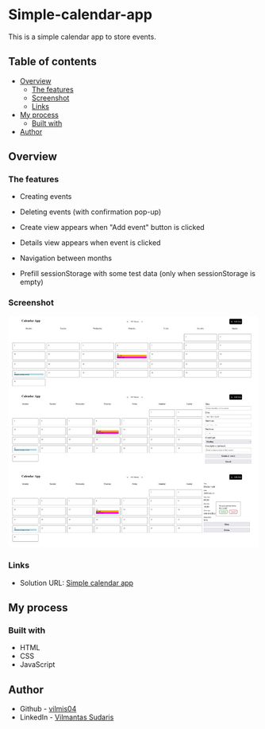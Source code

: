 # Simple-calendar-app

This is a simple calendar app to store events. 

## Table of contents

- [Overview](#overview)
  - [The features](#the-features)
  - [Screenshot](#screenshot)
  - [Links](#links)
- [My process](#my-process)
  - [Built with](#built-with)
- [Author](#author)

## Overview

### The features

- Creating events
- Deleting events (with confirmation pop-up)
- Create view appears when "Add event" button is clicked
- Details view appears when event is clicked
- Navigation between months

- Prefill sessionStorage with some test data (only when sessionStorage is empty)

### Screenshot

![Picture](./Screenshot.jpg)

### Links

- Solution URL: [Simple calendar app](https://vilmis04.github.io/Simple-calendar-app)

## My process

### Built with

- HTML
- CSS
- JavaScript

## Author

- Github - [vilmis04](https://github.com/vilmis04)
- LinkedIn - [Vilmantas Sudaris](https://www.linkedin.com/in/vilmantas-sudaris-63567586)
